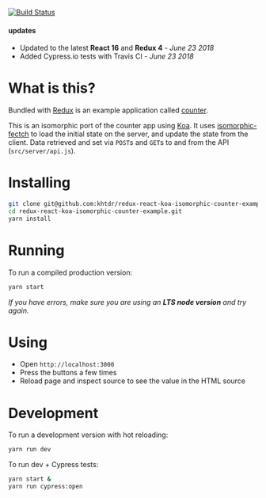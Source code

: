 [![Build Status](https://travis-ci.org/khtdr/redux-react-koa-isomorphic-counter-example.svg?branch=master)](https://travis-ci.org/khtdr/redux-react-koa-isomorphic-counter-example)

#### updates
  - Updated to the latest __React 16__ and __Redux 4__ - _June 23 2018_
  - Added Cypress.io tests with Travis CI - _June 23 2018_


What is this?
=============

Bundled with [Redux](https://redux.js.org/) is an example
application called
[counter](https://github.com/reduxjs/redux/tree/master/examples/counter).

This is an isomorphic port of the counter app using [Koa](http://koajs.com/).  It uses [isomorphic-fectch](https://github.com/matthew-andrews/isomorphic-fetch) to load the initial state on the server, and update the state from the client. Data retrieved and set via `POST`s and `GET`s to and from the API  (`src/server/api.js`).


Installing
==========

```bash
git clone git@github.com:khtdr/redux-react-koa-isomorphic-counter-example.git
cd redux-react-koa-isomorphic-counter-example.git
yarn install
```

Running
=======

To run a compiled production version:
```bash
yarn start
```

_If you have errors, make sure you are using an __LTS node version__ and try again._

Using
=====

  - Open `http://localhost:3000`
  - Press the buttons a few times
  - Reload page and inspect source to see the value in the HTML source

Development
===========

To run a development version with hot reloading:
```bash
yarn run dev
```

To run dev + Cypress tests:
```bash
yarn start &
yarn run cypress:open
```

